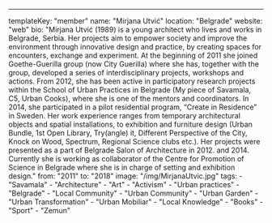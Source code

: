 ---
  templateKey: "member"
  name: "Mirjana Utvić"
  location: "Belgrade"
  website: "web"
  bio: "Mirjana Utvić (1989) is a young architect who lives and works in Belgrade, Serbia. Her projects aim to empower society and improve the environment through innovative design and practice, by creating spaces for encounters, exchange and experiment. At the beginning of 2011 she joined Goethe-Guerilla group (now City Guerilla) where she has, together with the group, developed a series of interdisciplinary projects, workshops and actions. From 2012, she has been active in participatory research projects within the School of Urban Practices in Belgrade (My piece of Savamala, C5, Urban Cooks), where she is one of the mentors and coordinators. In 2014, she participated in a pilot residential program, “Create in Residence” in Sweden. Her work experience ranges from temporary architectural objects and spatial installations, to exhibition and furniture design (Urban Bundle, 1st Open Library, Try(angle) it, Different Perspective of the City, Knock on Wood, Spectrum, Regional Science clubs etc.). Her projects were presented as a part of Belgrade Salon of Architecture in 2012. and 2014. Currently she is working as collaborator of the Centre for Promotion of Science in Belgrade where she is in charge of setting and exhibition design."
  from: "2011"
  to: "2018"
  image: "/img/MirjanaUtvic.jpg"
  tags: 
    - "Savamala"
    - "Architecture"
    - "Art"
    - "Activism"
    - "Urban practices"
    - "Belgrade"
    - "Local Community"
    - "Urban Community"
    - "Urban Garden"
    - "Urban Transformation"
    - "Urban Mobiliar"
    - "Local Knowledge"
    - "Books"
    - "Sport"
    - "Zemun"
